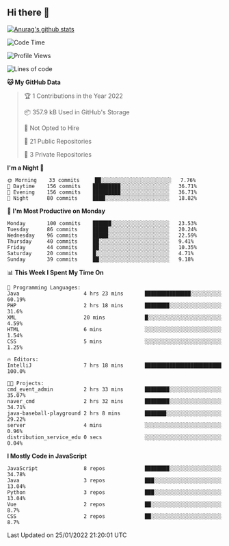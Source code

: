 ## Hi there 👋

[![Anurag's github stats](https://github-readme-stats.vercel.app/api?username=Songwonseok)](https://github.com/anuraghazra/github-readme-stats)



<!--START_SECTION:waka-->
![Code Time](http://img.shields.io/badge/Code%20Time-1%2C262%20hrs%2010%20mins-blue)

![Profile Views](http://img.shields.io/badge/Profile%20Views-0-blue)

![Lines of code](https://img.shields.io/badge/From%20Hello%20World%20I%27ve%20Written-3%20Million%20lines%20of%20code-blue)

**🐱 My GitHub Data** 

> 🏆 1 Contributions in the Year 2022
 > 
> 📦 357.9 kB Used in GitHub's Storage 
 > 
> 🚫 Not Opted to Hire
 > 
> 📜 21 Public Repositories 
 > 
> 🔑 3 Private Repositories  
 > 
**I'm a Night 🦉** 

```text
🌞 Morning    33 commits     ██░░░░░░░░░░░░░░░░░░░░░░░   7.76% 
🌆 Daytime    156 commits    █████████░░░░░░░░░░░░░░░░   36.71% 
🌃 Evening    156 commits    █████████░░░░░░░░░░░░░░░░   36.71% 
🌙 Night      80 commits     ████░░░░░░░░░░░░░░░░░░░░░   18.82%

```
📅 **I'm Most Productive on Monday** 

```text
Monday       100 commits    ██████░░░░░░░░░░░░░░░░░░░   23.53% 
Tuesday      86 commits     █████░░░░░░░░░░░░░░░░░░░░   20.24% 
Wednesday    96 commits     █████░░░░░░░░░░░░░░░░░░░░   22.59% 
Thursday     40 commits     ██░░░░░░░░░░░░░░░░░░░░░░░   9.41% 
Friday       44 commits     ██░░░░░░░░░░░░░░░░░░░░░░░   10.35% 
Saturday     20 commits     █░░░░░░░░░░░░░░░░░░░░░░░░   4.71% 
Sunday       39 commits     ██░░░░░░░░░░░░░░░░░░░░░░░   9.18%

```


📊 **This Week I Spent My Time On** 

```text
💬 Programming Languages: 
Java                     4 hrs 23 mins       ███████████████░░░░░░░░░░   60.19% 
PHP                      2 hrs 18 mins       ████████░░░░░░░░░░░░░░░░░   31.6% 
XML                      20 mins             █░░░░░░░░░░░░░░░░░░░░░░░░   4.59% 
HTML                     6 mins              ░░░░░░░░░░░░░░░░░░░░░░░░░   1.54% 
CSS                      5 mins              ░░░░░░░░░░░░░░░░░░░░░░░░░   1.25%

🔥 Editors: 
IntelliJ                 7 hrs 18 mins       █████████████████████████   100.0%

🐱‍💻 Projects: 
cmd_event_admin          2 hrs 33 mins       ████████░░░░░░░░░░░░░░░░░   35.07% 
naver_cmd                2 hrs 32 mins       ████████░░░░░░░░░░░░░░░░░   34.71% 
java-baseball-playground 2 hrs 8 mins        ███████░░░░░░░░░░░░░░░░░░   29.22% 
server                   4 mins              ░░░░░░░░░░░░░░░░░░░░░░░░░   0.96% 
distribution_service_edu 0 secs              ░░░░░░░░░░░░░░░░░░░░░░░░░   0.04%

```

**I Mostly Code in JavaScript** 

```text
JavaScript               8 repos             ████████░░░░░░░░░░░░░░░░░   34.78% 
Java                     3 repos             ███░░░░░░░░░░░░░░░░░░░░░░   13.04% 
Python                   3 repos             ███░░░░░░░░░░░░░░░░░░░░░░   13.04% 
Vue                      2 repos             ██░░░░░░░░░░░░░░░░░░░░░░░   8.7% 
CSS                      2 repos             ██░░░░░░░░░░░░░░░░░░░░░░░   8.7%

```



 Last Updated on 25/01/2022 21:20:01 UTC
<!--END_SECTION:waka-->
